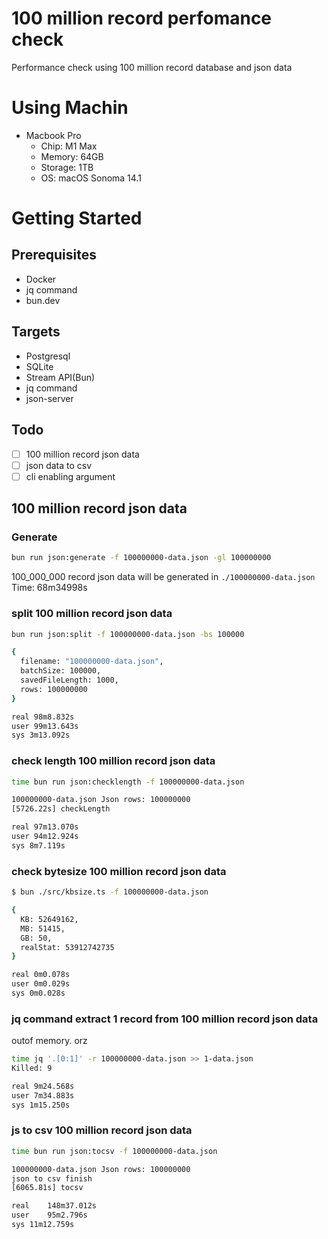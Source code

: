 # 100 million record perfomance check

Performance check using 100 million record database and json data

# Using Machin

- Macbook Pro
  - Chip: M1 Max
  - Memory: 64GB
  - Storage: 1TB
  - OS: macOS Sonoma 14.1

# Getting Started

## Prerequisites

- Docker
- jq command
- bun.dev

## Targets

- Postgresql
- SQLite
- Stream API(Bun)
- jq command
- json-server

## Todo

- [ ] 100 million record json data
- [ ] json data to csv
- [ ] cli enabling argument

## 100 million record json data

### Generate

```bash
bun run json:generate -f 100000000-data.json -gl 100000000
```

100_000_000 record json data will be generated in `./100000000-data.json`
Time: 68m34998s

### split 100 million record json data

```bash
bun run json:split -f 100000000-data.json -bs 100000

{
  filename: "100000000-data.json",
  batchSize: 100000,
  savedFileLength: 1000,
  rows: 100000000
}

real 98m8.832s
user 99m13.643s
sys 3m13.092s
```

### check length 100 million record json data

```bash
time bun run json:checklength -f 100000000-data.json

100000000-data.json Json rows: 100000000
[5726.22s] checkLength

real 97m13.070s
user 94m12.924s
sys 8m7.119s
```

### check bytesize 100 million record json data

```bash
$ bun ./src/kbsize.ts -f 100000000-data.json

{
  KB: 52649162,
  MB: 51415,
  GB: 50,
  realStat: 53912742735
}

real 0m0.078s
user 0m0.029s
sys 0m0.028s
```

### jq command extract 1 record from 100 million record json data

outof memory. orz

```bash
time jq '.[0:1]' -r 100000000-data.json >> 1-data.json
Killed: 9

real 9m24.568s
user 7m34.883s
sys 1m15.250s
```

### js to csv 100 million record json data

```bash
time bun run json:tocsv -f 100000000-data.json

100000000-data.json Json rows: 100000000
json to csv finish
[6065.81s] tocsv

real	148m37.012s
user	95m2.796s
sys	11m12.759s
```
